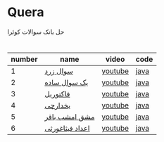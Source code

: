 # Quera
حل بانک سوالات کوئرا

#

| number | name | video | code |
|-------|-----|------------|---------|
|   1    | [سوال زرد](https://quera.org/problemset/3537) | [youtube](لینک-ویدیو) | [java](https://github.com/snoou/Quera/blob/main/%D8%B3%D9%88%D8%A7%D9%84%20%D8%B2%D8%B1%D8%AF/Main.java) |
|   2    | [یک سوال ساده ](https://quera.org/problemset/2885) | [youtube](لینک-ویدیو) | [java](https://github.com/snoou/Quera/blob/main/%D8%B3%D9%88%D8%A7%D9%84%20%D8%B2%D8%B1%D8%AF/Main.java) |
|   3    | [فاکتوریل](https://quera.org/problemset/589?tab=description) | [youtube](لینک-ویدیو) | [java](https://github.com/snoou/Quera/blob/main/%D9%81%D8%A7%DA%A9%D8%AA%D9%88%D8%B1%DB%8C%D9%84/Main.java) |
|   4    | [یخدارچی](https://quera.org/problemset/3429?tab=description) | [youtube](لینک-ویدیو) | [java](https://github.com/snoou/Quera/blob/main/%DB%8C%D8%AE%D8%AF%D8%A7%D8%B1%DA%86%DB%8C/Main.java) |
|   5    | [مشق امشب باقر](https://quera.org/problemset/10230?tab=description) | [youtube](لینک-ویدیو) | [java](https://github.com/snoou/Quera/blob/main/%D9%85%D8%B4%D9%82%20%D8%A7%D9%85%D8%B4%D8%A8%20%D8%A8%D8%A7%D9%82%D8%B1/Main.java) |
|   6    | [اعداد فیثاغورثی](https://quera.org/problemset/280?tab=description) | [youtube](لینک-ویدیو) | [java](https://github.com/snoou/Quera/blob/main/%D8%A7%D8%B9%D8%AF%D8%A7%D8%AF%20%D9%81%DB%8C%D8%AB%D8%A7%D8%BA%D9%88%D8%B1%D8%AB%DB%8C/Main.java)




